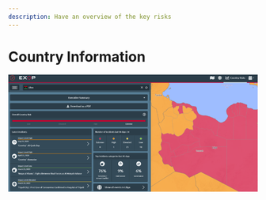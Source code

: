 ```yaml
---
description: Have an overview of the key risks
---
```


# Country Information

![](../.gitbook/assets/country-information.png)

